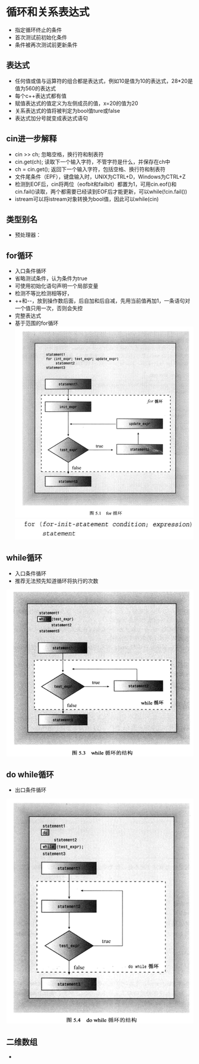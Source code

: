 
# 循环和关系表达式
- 指定循环终止的条件
- 首次测试前初始化条件
- 条件被再次测试前更新条件

## 表达式
- 任何值或值与运算符的组合都是表达式，例如10是值为10的表达式，28*20是值为560的表达式
- 每个c++表达式都有值
- 赋值表达式的值定义为左侧成员的值，x=20的值为20
- 关系表达式的值将被判定为bool值ture或false
- 表达式加分号就变成表达式语句

## cin进一步解释
- cin >> ch; 忽略空格，换行符和制表符
- cin.get(ch); 读取下一个输入字符，不管字符是什么，并保存在ch中
- ch = cin.get(); 返回下一个输入字符，包括空格、换行符和制表符
- 文件尾条件（EPF），键盘输入时，UNIX为CTRL+D，Windows为CTRL+Z
- 检测到EOF后，cin将两位（eofbit和failbit）都置为1，可用cin.eof()和cin.fail()读取，两个都需要已经读到EOF后才能更新，可以while(!cin.fail())
- istream可以将istream对象转换为bool值，因此可以while(cin)

## 类型别名
- 预处理器： 
## for循环
- 入口条件循环
- 省略测试条件，认为条件为true
- 可使用初始化语句声明一个局部变量
- 检测不等比检测相等好，
- ++和--，放到操作数后面，后自加和后自减，先用当前值再加1，一条语句对一个值只用一次，否则会失控
- 完整表达式
- 基于范围的for循环
![for](./for.png)
![for](./forinitialstatement.png)
## while循环
- 入口条件循环
- 推荐无法预先知道循环将执行的次数

![while](./while.png)
## do while循环
- 出口条件循环

![dowhile](./dowhile.png)
## 二维数组
- 
